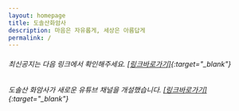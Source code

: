 ```yaml
---
layout: homepage
title: 도솔산화암사
description: 마음은 자유롭게, 세상은 아름답게
permalink: /
---
```

<!-- Type your notification here - the notification bar will not appear if this is empty. For other changes, refer to _data/homepage.yml to edit the homepage. -->
###### 최신공지는 다음 링크에서 확인해주세요. [[링크바로가기]](https://m.cafe.naver.com/ca-fe/hwaamsa?tab=notice){:target="_blank"} 
###### 도솔산 화암사가 새로운 유튜브 채널을 개설했습니다. [[링크바로가기]](https://youtube.com/channel/UCd3H1PtuO7In8dwgWdS_cUA?feature=shared){:target="_blank"} 

